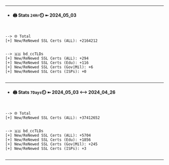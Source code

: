 

---
- #### 🖨️ **Stats** `24Hr`⏲️ ➼ 2024_05_03
```console


--> 🌐 Total
[+] New/ReNewed SSL Certs (ALL): +2164212


--> 🇧🇩 bd_ccTLDs
[+] New/ReNewed SSL Certs (ALL): +294
[+] New/ReNewed SSL Certs (Edu): +116
[+] New/ReNewed SSL Certs (Gov|Mil): +6
[+] New/ReNewed SSL Certs (ISPs): +0


```

---
- #### 🖨️ **Stats** `7Days`⏲️ ➼ 2024_05_03 <--> 2024_04_26
```console


--> 🌐 Total
[+] New/ReNewed SSL Certs (ALL): +37412652


--> 🇧🇩 bd_ccTLDs
[+] New/ReNewed SSL Certs (ALL): +5704
[+] New/ReNewed SSL Certs (Edu): +1856
[+] New/ReNewed SSL Certs (Gov|Mil): +245
[+] New/ReNewed SSL Certs (ISPs): +3


```

---

